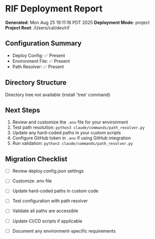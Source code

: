 # RIF Deployment Report

**Generated**: Mon Aug 25 19:11:16 PDT 2025
**Deployment Mode**: project
**Project Root**: /Users/cal/dev/rif

## Configuration Summary

- Deploy Config: ✅ Present
- Environment File: ✅ Present 
- Path Resolver: ✅ Present

## Directory Structure

Directory tree not available (install 'tree' command)

## Next Steps

1. Review and customize the `.env` file for your environment
2. Test path resolution: `python3 claude/commands/path_resolver.py`
3. Update any hard-coded paths in your custom scripts
4. Configure GitHub token in `.env` if using GitHub integration
5. Run validation: `python3 claude/commands/path_resolver.py`

## Migration Checklist

- [ ] Review deploy.config.json settings
- [ ] Customize .env file  
- [ ] Update hard-coded paths in custom code
- [ ] Test configuration with path resolver
- [ ] Validate all paths are accessible
- [ ] Update CI/CD scripts if applicable
- [ ] Document any environment-specific requirements


